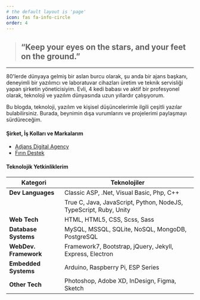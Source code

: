 ```yaml
---
# the default layout is 'page'
icon: fas fa-info-circle
order: 4
---
```


> ## “Keep your eyes on the stars, and your feet on the ground.”

---

80'lerde dünyaya gelmiş bir aslan burcu olarak, şu anda bir ajans başkanı, deneyimli bir yazılımcı ve laboratuvar cihazları üretim ve teknik servisliği yapan şirketin yöneticisiyim. Evli, 4 kedi babası ve aktif bir profesyonel olarak, teknoloji ve yazılım dünyasında uzun yıllardır çalışıyorum.

Bu blogda, teknoloji, yazılım ve kişisel düşüncelerimle ilgili çeşitli yazılar bulabilirsiniz. Burada, beynimin dışa vurumlarını ve projelerimi paylaşmayı sürdüreceğim.

#### Şirket, İş Kolları ve Markalarım
- [Adjans Digital Agency](https://adjans.com.tr/)
- [Fırın Destek](https://firindestek.com/)

#### Teknolojik Yetkinliklerim

| **Kategori**| **Teknolojiler**|
|---|---|
| **Dev Languages** | Classic ASP, .Net, Visual Basic, Php, C++ |
|  | True C, Java, JavaScript, Python, NodeJS, TypeScript, Ruby, Unity |
| **Web Tech** | HTML, HTML5, CSS, Scss, Sass |
| **Database Systems** | MySQL, MSSQL, SQLite, NoSQL, MongoDB, PostgreSQL |
| **WebDev. Framework** | Framework7, Bootstrap, jQuery, Jekyll, Express, Electron |
| **Embedded Systems** | Arduino, Raspberry Pi, ESP Series |
| **Other Tech** | Photoshop, Adobe XD, InDesign, Figma, Sketch |

